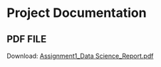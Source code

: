 # Project Documentation 

## PDF FILE

Download: [Assignment1_Data Science_Report.pdf](https://github.com/Giridhev/Exploring-the-Factors-Contributing-to-Obesity-using-Data-Analysis-Approach/files/11414433/Assignment1_Data.Science_Report.pdf)






